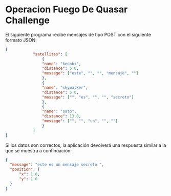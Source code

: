 # Operacion Fuego De Quasar Challenge

El siguiente programa recibe mensajes de tipo POST con el siguiente formato JSON:
``` JSON
{
			"satellites": [
				{
				"name": "kenobi",
				"distance": 5.0,
				"message": ["este", "", "", "mensaje", ""]
				},
				{
				"name": "skywalker",
				"distance": 5.0,
				"message": ["", "es", "", "", "secreto"]
				},
				{
				"name": "sato",
				"distance": 13.0,
				"message": ["", "", "un", "", ""]
				}
			]
}
  ```
  Si los datos son correctos, la aplicación devolverá una respuesta similar a la que se muestra a continuación:
  ``` JSON
{
    "message": "este es un mensaje secreto ",
    "position": {
        "x": 1.0,
        "y": 1.0
    }
}
```
